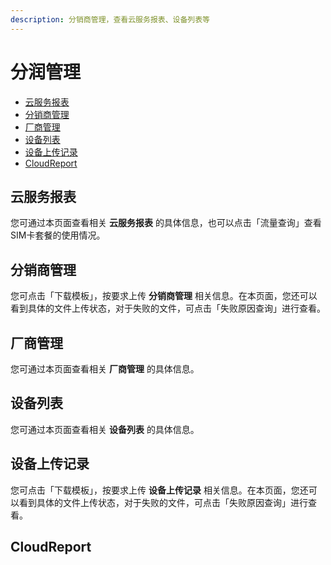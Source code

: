 ```yaml
---
description: 分销商管理，查看云服务报表、设备列表等
---
```


# 分润管理

* [云服务报表](fen-run-guan-li.md)
* [分销商管理](fen-run-guan-li.md#fen-xiao-shang-guan-li)
* [厂商管理](fen-run-guan-li.md#chang-shang-guan-li)
* [设备列表](fen-run-guan-li.md#she-bei-lie-biao)
* [设备上传记录](fen-run-guan-li.md#she-bei-shang-chuan-ji-lu)
* [CloudReport](fen-run-guan-li.md#CloudReport)


## 云服务报表
您可通过本页面查看相关 **云服务报表** 的具体信息，也可以点击「流量查询」查看SIM卡套餐的使用情况。


## 分销商管理
您可点击「下载模板」，按要求上传 **分销商管理** 相关信息。在本页面，您还可以看到具体的文件上传状态，对于失败的文件，可点击「失败原因查询」进行查看。


## 厂商管理
您可通过本页面查看相关 **厂商管理** 的具体信息。


## 设备列表
您可通过本页面查看相关 **设备列表** 的具体信息。


## 设备上传记录
您可点击「下载模板」，按要求上传 **设备上传记录** 相关信息。在本页面，您还可以看到具体的文件上传状态，对于失败的文件，可点击「失败原因查询」进行查看。


## CloudReport


